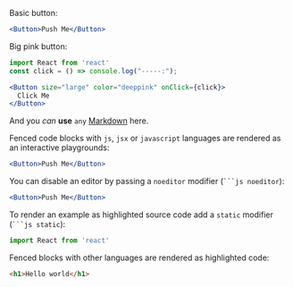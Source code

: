 Basic button:

```jsx
<Button>Push Me</Button>
```

Big pink button:

```jsx inside Markdown
import React from 'react'
const click = () => console.log("-----:");

<Button size="large" color="deeppink" onClick={click}>
  Click Me
</Button>
```

And you _can_ **use** `any` [Markdown](http://daringfireball.net/projects/markdown/) here.

Fenced code blocks with `js`, `jsx` or `javascript` languages are rendered as an interactive playgrounds:

```jsx
<Button>Push Me</Button>
```

You can disable an editor by passing a `noeditor` modifier (` ```js noeditor `):

```jsx noeditor
<Button>Push Me</Button>
```

To render an example as highlighted source code add a `static` modifier (` ```js static `):

```js static
import React from 'react'
```

Fenced blocks with other languages are rendered as highlighted code:

```html
<h1>Hello world</h1>
```
